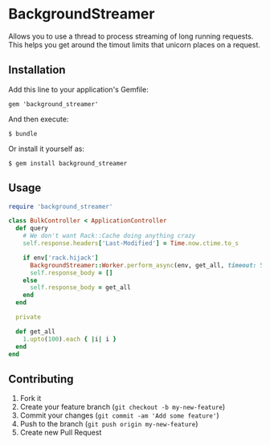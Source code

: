# BackgroundStreamer

Allows you to use a thread to process streaming of long running requests. This helps you get around
the timout limits that unicorn places on a request.

## Installation

Add this line to your application's Gemfile:

    gem 'background_streamer'

And then execute:

    $ bundle

Or install it yourself as:

    $ gem install background_streamer

## Usage

```ruby
require 'background_streamer'

class BulkController < ApplicationController
  def query       
    # We don't want Rack::Cache doing anything crazy
    self.response.headers['Last-Modified'] = Time.now.ctime.to_s

    if env['rack.hijack']
      BackgroundStreamer::Worker.perform_async(env, get_all, timeout: 5)
      self.response_body = []
    else
      self.response_body = get_all
    end
  end

  private

  def get_all
    1.upto(100).each { |i| i }
  end
end
```

## Contributing

1. Fork it
2. Create your feature branch (`git checkout -b my-new-feature`)
3. Commit your changes (`git commit -am 'Add some feature'`)
4. Push to the branch (`git push origin my-new-feature`)
5. Create new Pull Request
